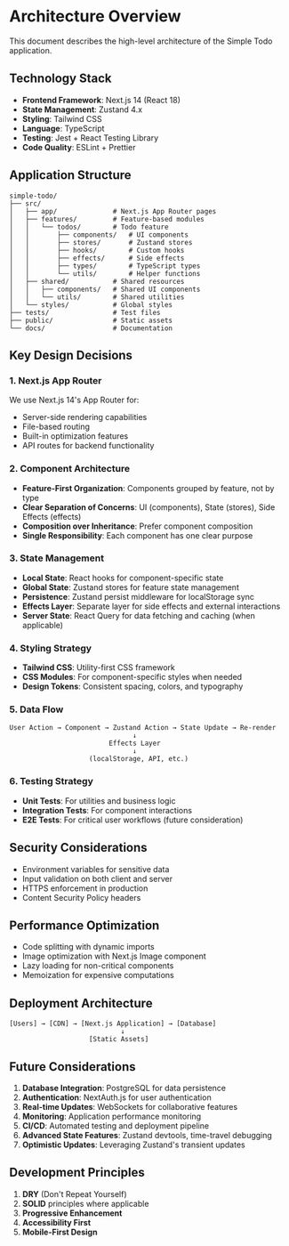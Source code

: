 # Architecture Overview

This document describes the high-level architecture of the Simple Todo application.

## Technology Stack

- **Frontend Framework**: Next.js 14 (React 18)
- **State Management**: Zustand 4.x
- **Styling**: Tailwind CSS
- **Language**: TypeScript
- **Testing**: Jest + React Testing Library
- **Code Quality**: ESLint + Prettier

## Application Structure

```
simple-todo/
├── src/
│   ├── app/              # Next.js App Router pages
│   ├── features/         # Feature-based modules
│   │   └── todos/        # Todo feature
│   │       ├── components/   # UI components
│   │       ├── stores/       # Zustand stores
│   │       ├── hooks/        # Custom hooks
│   │       ├── effects/      # Side effects
│   │       ├── types/        # TypeScript types
│   │       └── utils/        # Helper functions
│   ├── shared/           # Shared resources
│   │   ├── components/   # Shared UI components
│   │   └── utils/        # Shared utilities
│   └── styles/           # Global styles
├── tests/                # Test files
├── public/               # Static assets
└── docs/                 # Documentation
```

## Key Design Decisions

### 1. Next.js App Router
We use Next.js 14's App Router for:
- Server-side rendering capabilities
- File-based routing
- Built-in optimization features
- API routes for backend functionality

### 2. Component Architecture
- **Feature-First Organization**: Components grouped by feature, not by type
- **Clear Separation of Concerns**: UI (components), State (stores), Side Effects (effects)
- **Composition over Inheritance**: Prefer component composition
- **Single Responsibility**: Each component has one clear purpose

### 3. State Management
- **Local State**: React hooks for component-specific state
- **Global State**: Zustand stores for feature state management
- **Persistence**: Zustand persist middleware for localStorage sync
- **Effects Layer**: Separate layer for side effects and external interactions
- **Server State**: React Query for data fetching and caching (when applicable)

### 4. Styling Strategy
- **Tailwind CSS**: Utility-first CSS framework
- **CSS Modules**: For component-specific styles when needed
- **Design Tokens**: Consistent spacing, colors, and typography

### 5. Data Flow

```
User Action → Component → Zustand Action → State Update → Re-render
                               ↓
                         Effects Layer
                               ↓
                    (localStorage, API, etc.)
```

### 6. Testing Strategy
- **Unit Tests**: For utilities and business logic
- **Integration Tests**: For component interactions
- **E2E Tests**: For critical user workflows (future consideration)

## Security Considerations

- Environment variables for sensitive data
- Input validation on both client and server
- HTTPS enforcement in production
- Content Security Policy headers

## Performance Optimization

- Code splitting with dynamic imports
- Image optimization with Next.js Image component
- Lazy loading for non-critical components
- Memoization for expensive computations

## Deployment Architecture

```
[Users] → [CDN] → [Next.js Application] → [Database]
                            ↓
                    [Static Assets]
```

## Future Considerations

1. **Database Integration**: PostgreSQL for data persistence
2. **Authentication**: NextAuth.js for user authentication
3. **Real-time Updates**: WebSockets for collaborative features
4. **Monitoring**: Application performance monitoring
5. **CI/CD**: Automated testing and deployment pipeline
6. **Advanced State Features**: Zustand devtools, time-travel debugging
7. **Optimistic Updates**: Leveraging Zustand's transient updates

## Development Principles

1. **DRY** (Don't Repeat Yourself)
2. **SOLID** principles where applicable
3. **Progressive Enhancement**
4. **Accessibility First**
5. **Mobile-First Design**
